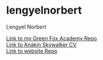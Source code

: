 # lengyelnorbert
Lengyel Norbert

[Link to my Green Fox Academy Repo](https://github.com/greenfox-academy/lengyelnorbert) <br>
[Link to Anakin Skywalker CV](https://lengyelnorbert.github.io/w2d1.html) <br>
[Link to website Repo](https://github.com/lengyelnorbert/lengyelnorbert.github.io) 
